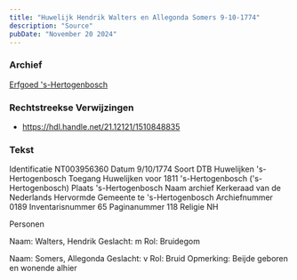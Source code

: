 ```yaml
---
title: "Huwelijk Hendrik Walters en Allegonda Somers 9-10-1774"
description: "Source"
pubDate: "November 20 2024"
---
```


### Archief
[Erfgoed 's-Hertogenbosch](https://www.erfgoedshertogenbosch.nl/)

### Rechtstreekse Verwijzingen
- https://hdl.handle.net/21.12121/1510848835

### Tekst
Identificatie NT003956360
Datum 9/10/1774
Soort DTB Huwelijken 's-Hertogenbosch
Toegang Huwelijken voor 1811 's-Hertogenbosch ('s-Hertogenbosch)
Plaats 's-Hertogenbosch
Naam archief Kerkeraad van de Nederlands Hervormde Gemeente te 's-Hertogenbosch
Archiefnummer 0189
Inventarisnummer 65
Paginanummer 118
Religie NH

Personen  

Naam:  Walters, Hendrik
Geslacht:  m
Rol:  Bruidegom

Naam:  Somers, Allegonda
Geslacht:  v
Rol:  Bruid
Opmerking:  Beijde geboren en wonende alhier